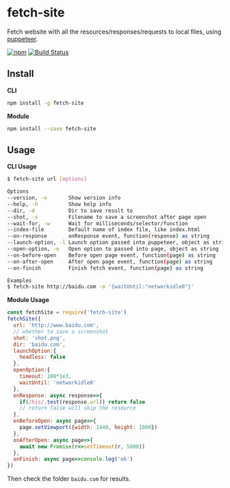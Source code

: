 # fetch-site
Fetch website with all the resources/responses/requests to local files, using [puppeteer](https://github.com/GoogleChrome/puppeteer/).

[![npm](https://img.shields.io/npm/v/fetch-site.svg "Version")](https://www.npmjs.com/package/fetch-site)
[![Build Status](https://travis-ci.org/futurist/fetch-site.svg?branch=master)](https://travis-ci.org/futurist/fetch-site)


## Install

**CLI**

```sh
npm install -g fetch-site
```

**Module**
```sh
npm install --save fetch-site
```

## Usage

**CLI Usage**

```sh
$ fetch-site url [options]

Options
--version, -v       Show version info
--help, -h          Show help info
--dir, -d           Dir to save result to
--shot, -s          Filename to save a screenshot after page open
--wait-for, -w      Wait for milliseconds/selector/function
--index-file        Default name of index file, like index.html
--on-response       onResponse event, function(response) as string
--launch-option, -l Launch option passed into puppeteer, object as string
--open-option, -o   Open option to passed into page, object as string
--on-before-open    Before open page event, function(page) as string
--on-after-open     After open page event, function(page) as string
--on-finish         Finish fetch event, function(page) as string

Examples
$ fetch-site http://baidu.com -o '{waitUntil:"networkidle0"}'
```

**Module Usage**

```js
const fetchSite = require('fetch-site')
fetchSite({
  url: 'http://www.baidu.com',
  // whether to save a screenshot
  shot: 'shot.png',
  dir: 'baidu.com',
  launchOption:{
    headless: false
  },
  openOption:{
    timeout: 100*1e3,
    waitUntil: 'networkidle0'
  },
  onResponse: async response=>{
    if(/his/.test(response.url)) return false
    // return false will skip the resource
  },
  onBeforeOpen: async page=>{
    page.setViewport({width: 1440, height: 1000})
  },
  onAfterOpen: async page=>{
    await new Promise(r=>setTimeout(r, 5000))
  },
  onFinish: async page=>console.log('ok')
})
```

Then check the folder `baidu.com` for results.

